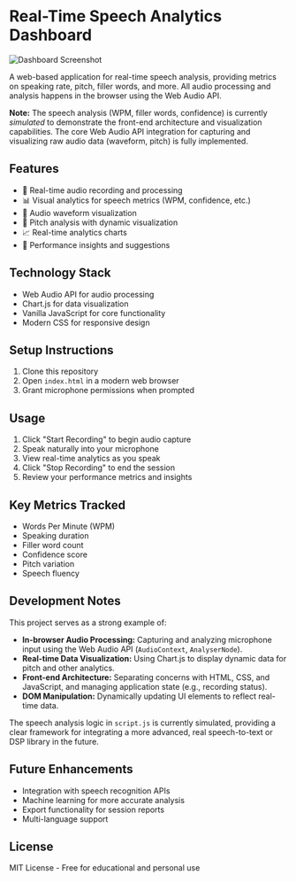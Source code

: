# Real-Time Speech Analytics Dashboard

![Dashboard Screenshot](https://via.placeholder.com/800x500?text=Speech+Analytics+Dashboard)

A web-based application for real-time speech analysis, providing metrics on speaking rate, pitch, filler words, and more. All audio processing and analysis happens in the browser using the Web Audio API.

**Note:** The speech analysis (WPM, filler words, confidence) is currently *simulated* to demonstrate the front-end architecture and visualization capabilities. The core Web Audio API integration for capturing and visualizing raw audio data (waveform, pitch) is fully implemented.

## Features

- 🎤 Real-time audio recording and processing
- 📊 Visual analytics for speech metrics (WPM, confidence, etc.)
- 🌊 Audio waveform visualization
- 🎵 Pitch analysis with dynamic visualization
- 📈 Real-time analytics charts
- 🎯 Performance insights and suggestions

## Technology Stack

- Web Audio API for audio processing
- Chart.js for data visualization
- Vanilla JavaScript for core functionality
- Modern CSS for responsive design

## Setup Instructions

1. Clone this repository
2. Open `index.html` in a modern web browser
3. Grant microphone permissions when prompted

## Usage

1. Click "Start Recording" to begin audio capture
2. Speak naturally into your microphone
3. View real-time analytics as you speak
4. Click "Stop Recording" to end the session
5. Review your performance metrics and insights

## Key Metrics Tracked

- Words Per Minute (WPM)
- Speaking duration
- Filler word count
- Confidence score
- Pitch variation
- Speech fluency

## Development Notes

This project serves as a strong example of:
- **In-browser Audio Processing:** Capturing and analyzing microphone input using the Web Audio API (`AudioContext`, `AnalyserNode`).
- **Real-time Data Visualization:** Using Chart.js to display dynamic data for pitch and other analytics.
- **Front-end Architecture:** Separating concerns with HTML, CSS, and JavaScript, and managing application state (e.g., recording status).
- **DOM Manipulation:** Dynamically updating UI elements to reflect real-time data.

The speech analysis logic in `script.js` is currently simulated, providing a clear framework for integrating a more advanced, real speech-to-text or DSP library in the future.

## Future Enhancements

- Integration with speech recognition APIs
- Machine learning for more accurate analysis
- Export functionality for session reports
- Multi-language support

## License

MIT License - Free for educational and personal use